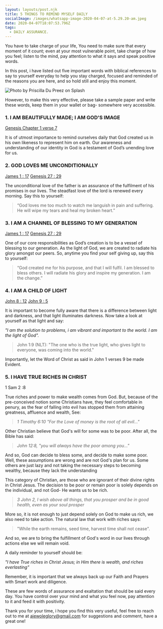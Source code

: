```yaml
---
layout: layouts/post.njk
title: 5 THINGS TO REMIND MYSELF DAILY
socialImage: /images/whatsapp-image-2020-04-07-at-5.29.20-am.jpeg
date: 2020-04-07T18:07:53.796Z
tags:
  - DAILY ASSURANCE.
---
```

You have to take charge of your life, You need to make sure that every moment of it count;  even at your most vulnerable point, take charge of how you feel; listen to the mind, pay attention to what it says and speak positive words.

In this post, i have listed out five important words with biblical references to say to yourself everyday to help you stay charged, focused and reminded of the reasons you are here, and so hold still and enjoy this moment.

![Photo by Priscilla Du Preez on Splash](/images/whatsapp-image-2020-04-07-at-5.29.20-am.jpeg)

However, to make this very effective, please take a sample paper and write these words, keep them in your wallet or bag- somewhere very accessible.

### 1. I AM BEAUTIFULLY MADE; I AM GOD'S IMAGE

[Genesis Chapter 1 verse 7](https://www.biblegateway.com/passage/?search=Genesis1:7&version=NLT)

It is of utmost importance to remind ourselves daily that God created us in his own likeness to represent him on earth. Our awareness and understanding of our identity in God is a testament of God’s unending love for us.

### 2. GOD LOVES ME UNCONDITIONALLY

[James 1 : 17](https://www.biblegateway.com/passage/?search=James1:17&version=NLT) [Genesis 27 : 29](https://www.biblegateway.com/passage/?search=Genesis27:29&version=NLT)

The unconditional love of the father is an assurance of the fulfilment of his promises in our lives. The steadfast love of the lord is renewed every morning. Say this to yourself:

> “God loves me too much to watch me languish in pain and suffering. He will wipe my tears and heal my broken heart.”

### 3. I AM A CHANNEL OF BLESSING TO MY GENERATION

[James 1 : 17](https://www.biblegateway.com/passage/?search=James1:17&version=NLT) [Genesis 27 : 29](https://www.biblegateway.com/passage/?search=Genesis27:29&version=NLT)

One of our core responsibilities as God’s creation is to be a vessel of blessing to our generation. As the light of God, we are created to radiate his glory amongst our peers. So, anytime you find your self giving up, say this to yourself:

> “God created me for his purpose, and that I will fulfil. I am blessed to bless others. I will radiate his glory and inspire my generation. I am the change.”

### 4. I AM A CHILD OF LIGHT

[John 8 : 12](https://www.biblegateway.com/passage/?search=John8:12&version=NLT) [John 9 : 5](https://www.biblegateway.com/passage/?search=John9:5&version=NLT)

It is important to become fully aware that there is a difference between light and darkness, and that light illuminates darkness. Now take a look at yourself as that light and say:

*"I am the solution to problems, i am vibrant and important to the world. I am the light of God".*

> John 1:9 (NLT): "The one who is the true light, who gives light to everyone, was coming into the world." 

Importantly, let the Word of Christ as said in  John 1 verses 9 be  made Evident. 

### 5. I HAVE TRUE RICHES IN CHRIST

[](https://www.biblegateway.com/passage/?search=Rev3:17&version=NLT) 1 Sam 2 :8 

True riches and power to make wealth comes from God. But, because of the pre-conceived notion some Christians have, they feel comfortable in penury, as the fear of falling into evil has stopped them from attaining greatness, affluence and wealth, See: 

> *1 Timothy 6:10 "For the Love of money is the root of all evil..."* 

Other Christian believe that God's will for some was to be poor. After all, the Bible has said:

> *John 12:8, "you will always have the poor among you..."* 

And so, God can decide to bless some, and decide to make some poor. Well, these assumptions are wrong and are not God's plan for us. Some others are just lazy and not taking the necessary steps to becoming wealthy, because they lack the understanding

This category of Christian, are those who are ignorant of their divine rights in Christ Jesus. The decision to be poor or remain poor is solely depends on the individual, and not God- He wants us to be rich.

>  *3 John 2, I wish above all things, that you prosper and be in good health, even as your soul prosper* 

More so, it is not enough to just depend solely on God to make us rich, we also need to take action. The natural law that work with riches says: 

> "While the earth remains, seed time, harvest time shall not cease". 

And so, we are to bring the fulfillment of God's word in our lives through actions else we will remain void.

 A daily reminder to yourself should be: 

*"I have True riches in Christ Jesus; in Him there is wealth, and riches everlasting"*

 Remember, it is important that we always back up our Faith and Prayers with Smart work and diligence. 

These are few words of assurance and exaltation that should be said every day. You have control over your mind and what you feel now, pay attention to it and feed it with positivity. 

Thank you for your time, i hope you find this very useful, feel free to reach out to me at ajewoleglory@gmail.com for suggestions and comment, have a great one!